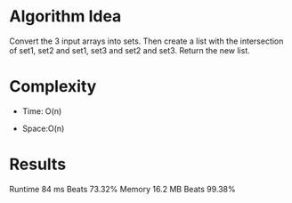 # Algorithm Idea

Convert the 3 input arrays into sets. Then create a list with the intersection of set1, set2 and set1, set3 and set2 and set3. Return the new list.

# Complexity

- Time: O(n)

- Space:O(n)

# Results

Runtime
84 ms
Beats
73.32%
Memory
16.2 MB
Beats
99.38%
